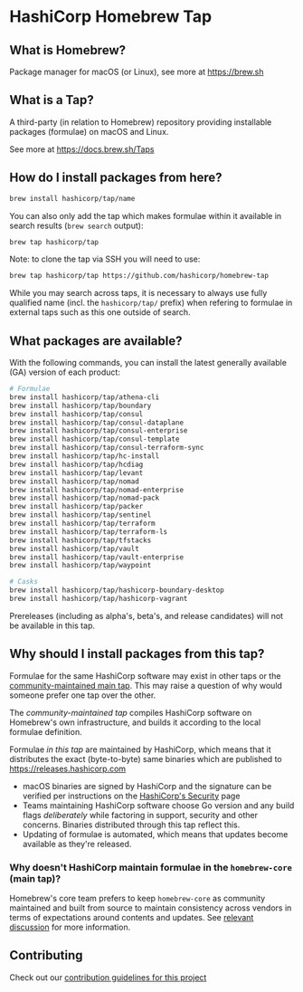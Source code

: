 # HashiCorp Homebrew Tap

## What is Homebrew?

Package manager for macOS (or Linux), see more at https://brew.sh

## What is a Tap?

A third-party (in relation to Homebrew) repository providing installable
packages (formulae) on macOS and Linux.

See more at https://docs.brew.sh/Taps

## How do I install packages from here?

```sh
brew install hashicorp/tap/name
```

You can also only add the tap which makes formulae within it
available in search results (`brew search` output):

```sh
brew tap hashicorp/tap
```

Note: to clone the tap via SSH you will need to use:

```sh
brew tap hashicorp/tap https://github.com/hashicorp/homebrew-tap
```

While you may search across taps, it is necessary to always use
fully qualified name (incl. the `hashicorp/tap/` prefix)
when refering to formulae in external taps such as this one
outside of search.

## What packages are available?

With the following commands, you can install the latest generally available (GA) version of each product:
```sh
# Formulae
brew install hashicorp/tap/athena-cli
brew install hashicorp/tap/boundary
brew install hashicorp/tap/consul
brew install hashicorp/tap/consul-dataplane
brew install hashicorp/tap/consul-enterprise
brew install hashicorp/tap/consul-template
brew install hashicorp/tap/consul-terraform-sync
brew install hashicorp/tap/hc-install
brew install hashicorp/tap/hcdiag
brew install hashicorp/tap/levant
brew install hashicorp/tap/nomad
brew install hashicorp/tap/nomad-enterprise
brew install hashicorp/tap/nomad-pack
brew install hashicorp/tap/packer
brew install hashicorp/tap/sentinel
brew install hashicorp/tap/terraform
brew install hashicorp/tap/terraform-ls
brew install hashicorp/tap/tfstacks
brew install hashicorp/tap/vault
brew install hashicorp/tap/vault-enterprise
brew install hashicorp/tap/waypoint

# Casks
brew install hashicorp/tap/hashicorp-boundary-desktop
brew install hashicorp/tap/hashicorp-vagrant
```

Prereleases (including as alpha's, beta's, and release candidates) will not be available in this tap.

## Why should I install packages from this tap?

Formulae for the same HashiCorp software may exist in other taps
or the [community-maintained main tap](https://github.com/Homebrew/homebrew-core).
This may raise a question of why would someone prefer one tap over the other.

The _community-maintained tap_ compiles HashiCorp software on Homebrew's own infrastructure, and builds it according to the local formulae definition.

Formulae _in this tap_ are maintained by HashiCorp, which means that it distributes
the exact (byte-to-byte) same binaries which are published to https://releases.hashicorp.com

 - macOS binaries are signed by HashiCorp and the signature can be verified
	per instructions on the [HashiCorp's Security](https://www.hashicorp.com/security#code-signature-verification) page
 - Teams maintaining HashiCorp software choose Go version and any build flags _deliberately_ while
 	factoring in support, security and other concerns. Binaries distributed through this tap reflect this.
 - Updating of formulae is automated, which means that updates become available as they're released.

### Why doesn't HashiCorp maintain formulae in the `homebrew-core` (main tap)?

Homebrew's core team prefers to keep `homebrew-core` as community maintained and built from source to maintain consistency across vendors in terms of expectations around contents and updates. See [relevant discussion](https://discourse.brew.sh/t/maintenance-of-formulas-by-vendor/7649) for more information.

## Contributing

Check out our [contribution guidelines for this project](./CONTRIBUTING.md)
